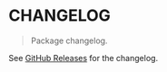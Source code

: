 # CHANGELOG

> Package changelog.

See [GitHub Releases](https://github.com/stdlib-js/math-base-assert-is-integer/releases) for the changelog.